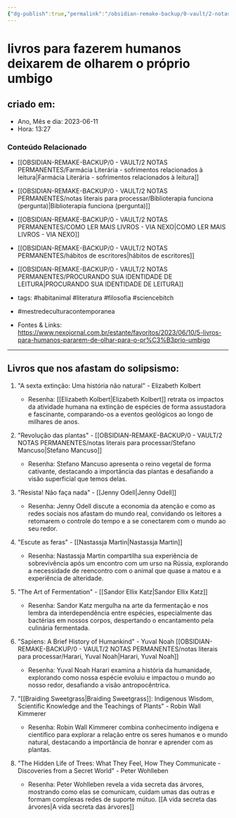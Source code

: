 ```yaml
---
{"dg-publish":true,"permalink":"/obsidian-remake-backup/0-vault/2-notas-permanentes/livros-para-fazerem-humanos-deixarem-de-olharem-o-proprio-umbigo/","tags":["permanente","habitanimal","literatura","filosofia","sciencebitch","mestredeculturacontemporanea"],"dgHomeLink":true,"dgShowLocalGraph":true,"dgShowFileTree":true,"dgEnableSearch":true,"noteIcon":""}
---
```


# livros para fazerem humanos deixarem de olharem o próprio umbigo

## criado em: 
-  Ano, Mês e dia: 2023-06-11
- Hora: 13:27

### Conteúdo Relacionado

- [[OBSIDIAN-REMAKE-BACKUP/0 - VAULT/2 NOTAS PERMANENTES/Farmácia Literária - sofrimentos relacionados à leitura\|Farmácia Literária - sofrimentos relacionados à leitura]]
- [[OBSIDIAN-REMAKE-BACKUP/0 - VAULT/2 NOTAS PERMANENTES/notas literais para processar/Biblioterapia funciona (pergunta)\|Biblioterapia funciona (pergunta)]]
- [[OBSIDIAN-REMAKE-BACKUP/0 - VAULT/2 NOTAS PERMANENTES/COMO LER MAIS LIVROS - VIA NEXO\|COMO LER MAIS LIVROS - VIA NEXO]]
- [[OBSIDIAN-REMAKE-BACKUP/0 - VAULT/2 NOTAS PERMANENTES/hábitos de escritores\|hábitos de escritores]]
- [[OBSIDIAN-REMAKE-BACKUP/0 - VAULT/2 NOTAS PERMANENTES/PROCURANDO SUA IDENTIDADE DE LEITURA\|PROCURANDO SUA IDENTIDADE DE LEITURA]]
- tags: #habitanimal #literatura #filosofia #sciencebitch 
- #mestredeculturacontemporanea 

- Fontes & Links: https://www.nexojornal.com.br/estante/favoritos/2023/06/10/5-livros-para-humanos-pararem-de-olhar-para-o-pr%C3%B3prio-umbigo
---

## Livros que nos afastam do solipsismo:

1. "A sexta extinção: Uma história não natural" - Elizabeth Kolbert
   - Resenha: [[Elizabeth Kolbert\|Elizabeth Kolbert]] retrata os impactos da atividade humana na extinção de espécies de forma assustadora e fascinante, comparando-os a eventos geológicos ao longo de milhares de anos.

2. "Revolução das plantas" - [[OBSIDIAN-REMAKE-BACKUP/0 - VAULT/2 NOTAS PERMANENTES/notas literais para processar/Stefano Mancuso\|Stefano Mancuso]]
   - Resenha: Stefano Mancuso apresenta o reino vegetal de forma cativante, destacando a importância das plantas e desafiando a visão superficial que temos delas.

3. "Resista! Não faça nada" - [[Jenny Odell\|Jenny Odell]]
   - Resenha: Jenny Odell discute a economia da atenção e como as redes sociais nos afastam do mundo real, convidando os leitores a retomarem o controle do tempo e a se conectarem com o mundo ao seu redor.

4. "Escute as feras" - [[Nastassja Martin\|Nastassja Martin]]
   - Resenha: Nastassja Martin compartilha sua experiência de sobrevivência após um encontro com um urso na Rússia, explorando a necessidade de reencontro com o animal que quase a matou e a experiência de alteridade.

5. "The Art of Fermentation" - [[Sandor Ellix Katz\|Sandor Ellix Katz]]
   - Resenha: Sandor Katz mergulha na arte da fermentação e nos lembra da interdependência entre espécies, especialmente das bactérias em nossos corpos, despertando o encantamento pela culinária fermentada.

6. "Sapiens: A Brief History of Humankind" - Yuval Noah [[OBSIDIAN-REMAKE-BACKUP/0 - VAULT/2 NOTAS PERMANENTES/notas literais para processar/Harari, Yuval Noah\|Harari, Yuval Noah]]
   - Resenha: Yuval Noah Harari examina a história da humanidade, explorando como nossa espécie evoluiu e impactou o mundo ao nosso redor, desafiando a visão antropocêntrica.

7. "[[Braiding Sweetgrass\|Braiding Sweetgrass]]: Indigenous Wisdom, Scientific Knowledge and the Teachings of Plants" - Robin Wall Kimmerer
   - Resenha: Robin Wall Kimmerer combina conhecimento indígena e científico para explorar a relação entre os seres humanos e o mundo natural, destacando a importância de honrar e aprender com as plantas.

8. "The Hidden Life of Trees: What They Feel, How They Communicate - Discoveries from a Secret World" - Peter Wohlleben
   - Resenha: Peter Wohlleben revela a vida secreta das árvores, mostrando como elas se comunicam, cuidam umas das outras e formam complexas redes de suporte mútuo. [[A vida secreta das árvores\|A vida secreta das árvores]]
